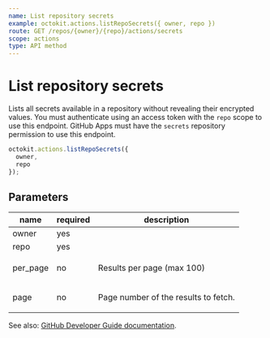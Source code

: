 ```yaml
---
name: List repository secrets
example: octokit.actions.listRepoSecrets({ owner, repo })
route: GET /repos/{owner}/{repo}/actions/secrets
scope: actions
type: API method
---
```


# List repository secrets

Lists all secrets available in a repository without revealing their encrypted values. You must authenticate using an access token with the `repo` scope to use this endpoint. GitHub Apps must have the `secrets` repository permission to use this endpoint.

```js
octokit.actions.listRepoSecrets({
  owner,
  repo
});
```

## Parameters

<table>
  <thead>
    <tr>
      <th>name</th>
      <th>required</th>
      <th>description</th>
    </tr>
  </thead>
  <tbody>
    <tr><td>owner</td><td>yes</td><td>

</td></tr>
<tr><td>repo</td><td>yes</td><td>

</td></tr>
<tr><td>per_page</td><td>no</td><td>

Results per page (max 100)

</td></tr>
<tr><td>page</td><td>no</td><td>

Page number of the results to fetch.

</td></tr>
  </tbody>
</table>

See also: [GitHub Developer Guide documentation](https://docs.github.com/rest/reference/actions#list-repository-secrets).
